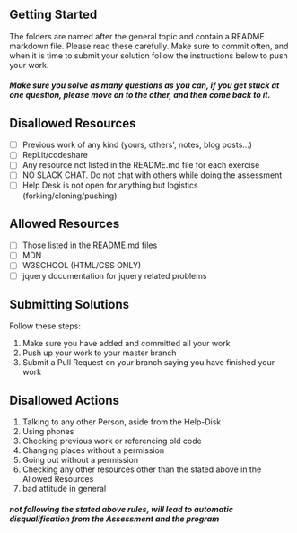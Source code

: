 ## Getting Started

The folders are named after the general topic and contain a README markdown file. Please read these carefully.
Make sure to commit often, and when it is time to submit your solution follow the instructions below to push your work.

##### Make sure you solve as many questions as you can, if you get stuck at one question, please move on to the other, and then come back to it.

## Disallowed Resources

- [ ] Previous work of any kind (yours, others', notes, blog posts...)
- [ ] Repl.it/codeshare
- [ ] Any resource not listed in the README.md file for each exercise
- [ ] NO SLACK CHAT. Do not chat with others while doing the assessment
- [ ] Help Desk is not open for anything but logistics (forking/cloning/pushing)

## Allowed Resources

- [ ] Those listed in the README.md files
- [ ] MDN
- [ ] W3SCHOOL (HTML/CSS ONLY)
- [ ] jquery documentation for jquery related problems

## Submitting Solutions

Follow these steps:

1. Make sure you have added and committed all your work
2. Push up your work to your master branch
3. Submit a Pull Request on your branch saying you have finished your work

## Disallowed Actions

1. Talking to any other Person, aside from the Help-Disk
2. Using phones
3. Checking previous work or referencing old code
4. Changing places without a permission
5. Going out without a permission
6. Checking any other resources other than the stated above in the Allowed Resources
7. bad attitude in general

##### not following the stated above rules, will lead to automatic disqualification from the Assessment and the program
